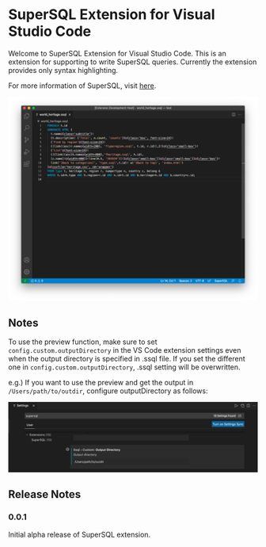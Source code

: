 # SuperSQL Extension for Visual Studio Code

Welcome to SuperSQL Extension for Visual Studio Code. This is an extension for supporting to write SuperSQL queries. Currently the extension provides only syntax highlighting.

For more information of SuperSQL, visit [here](http://ssql.db.ics.keio.ac.jp/).

![Sample image of highlighting](images/screenshot.png)

## Notes

To use the preview function, make sure to set `config.custom.outputDirectory` in the VS Code extension settings even when the output directory is specified in .ssql file. If you set the different one in `config.custom.outputDirectory`, .ssql setting will be overwritten.

e.g.)
If you want to use the preview and get the output in `/Users/path/to/outdir`, configure outputDirectory as follows:

![Notes - configure outputDirectory](images/configure_outputDirectory.png)

## Release Notes

### 0.0.1

Initial alpha release of SuperSQL extension.
